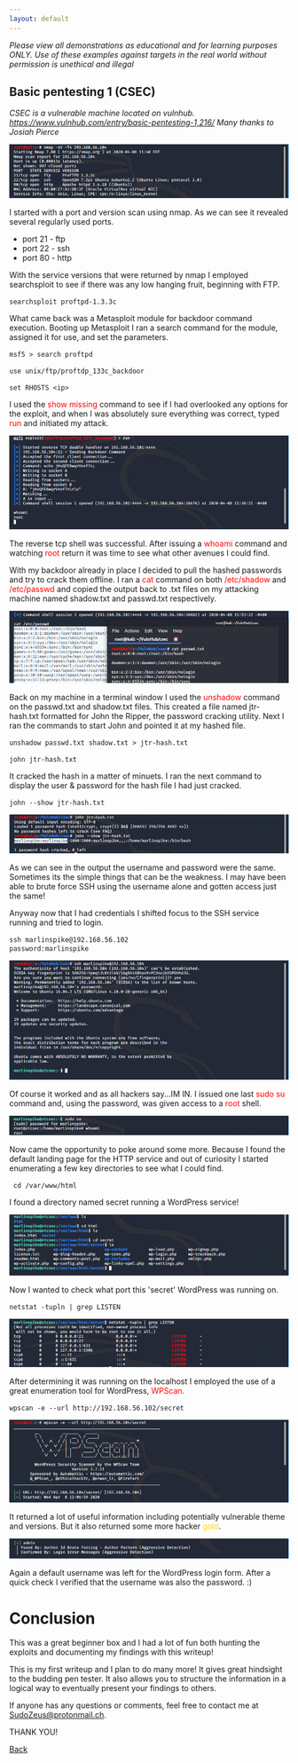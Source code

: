 ```yaml
---
layout: default
---
```

_Please view all demonstrations as educational and for learning purposes ONLY. Use of these examples against targets in the real world without permission is unethical and illegal_

## Basic pentesting 1 (CSEC)

_CSEC is a vulnerable machine located on vulnhub. https://www.vulnhub.com/entry/basic-pentesting-1,216/
Many thanks to Josiah Pierce_


![](images/nmap.PNG)

I started with a port and version scan using nmap. As we can see it revealed several regularly used ports.
* port 21 - ftp
* port 22 - ssh
* port 80 - http

With the service versions that were returned by nmap I employed searchsploit to see if there was any low hanging fruit, beginning with FTP.
```
searchsploit proftpd-1.3.3c
```
What came back was a Metasploit module for backdoor command execution.
Booting up Metasploit I ran a search command for the module, assigned it for use, and set the parameters.
```
msf5 > search proftpd
```
```
use unix/ftp/proftdp_133c_backdoor
```
```
set RHOSTS <ip>
```
I used the <span style="color: red;">show missing</span> command to see if I had overlooked any options for the exploit, and when I was absolutely sure everything was correct, typed <span style="color: red;">run</span> and initiated my attack. 

![](images/whoami.PNG)

The reverse tcp shell was successful. 
After issuing a <span style="color: red;">whoami</span> command and watching <span style="color: red;">root</span> return it was time to see what other avenues I could find.

With my backdoor already in place I decided to pull the hashed passwords and try to crack them offline. I ran a <span style="color: red;">cat</span> command on both <span style="color: red;">/etc/shadow</span> and <span style="color: red;">/etc/passwd</span> and copied the output back to .txt files on my attacking machine named shadow.txt and passwd.txt respectively.

![](images/etc-passwd.PNG)

Back on my machine in a terminal window I used the <span style="color: red;">unshadow</span> command on the passwd.txt and shadow.txt files. 
This created a file named jtr-hash.txt formatted for John the Ripper, the password cracking utility. 
Next I ran the commands to start John and pointed it at my hashed file. 
```
unshadow passwd.txt shadow.txt > jtr-hash.txt
```
```
john jtr-hash.txt
```
It cracked the hash in a matter of minuets. I ran the next command to display the user & password for the hash file I had just cracked. 
```
john --show jtr-hash.txt
```
![](images/john-crack.PNG)

As we can see in the output the username and password were the same. 
Sometimes its the simple things that can be the weakness. I may have been able to brute force SSH using the username alone and gotten access just the same!

Anyway now that I had credentials I shifted focus to the SSH service running and tried to login. 
```
ssh marlinspike@192.168.56.102
password:marlinspike
```
![](images/ssh.PNG)

Of course it worked and as all hackers say...IM IN. I issued one last <span style="color: red;">sudo su</span> command and, using the password, was given access to a <span style="color: red;">root</span> shell.

![](images/sudo-su-ssh.PNG)

Now came the opportunity to poke around some more.
Because I found the default landing page for the HTTP service and out of curiosity I started enumerating a few key directories to see what I could find. 
```
 cd /var/www/html
```
I found a directory named secret running a WordPress service!

![](images/secret-dir.PNG)

Now I wanted to check what port this 'secret' WordPress was running on.

```
netstat -tupln | grep LISTEN
```

![](images/netstat-wp.PNG)

After determining it was running on the localhost I employed the use of a great enumeration tool for WordPress, <span style="color: red;">WPScan</span>. 

```
wpscan -e --url http://192.168.56.102/secret
```
![](images/wpscan.PNG)

It returned a lot of useful information including potentially vulnerable theme and versions. But it also returned some more hacker <span style="color: gold;">gold</span>.

![](images/adminadmin.PNG)

Again a default username was left for the WordPress login form. After a quick check I verified that the username was also the password. :)

# Conclusion

This was a great beginner box and I had a lot of fun both hunting the exploits and documenting my findings with this writeup!

This is my first writeup and I plan to do many more! It gives great hindsight to the budding pen tester. It also allows you to structure the information in a logical way to eventually present your findings to others.

If anyone has any questions or comments, feel free to contact me at SudoZeus@protonmail.ch.

THANK YOU!

[Back](./)

